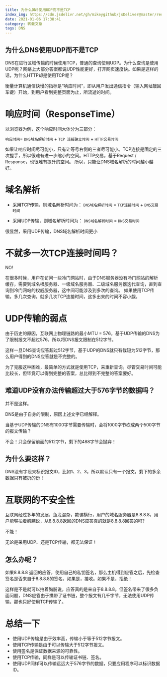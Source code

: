 ```yaml
---
title: 为什么DNS使用UDP而不是TCP
index_img: https://cdn.jsdelivr.net/gh/mikeygithub/jsDeliver@master/resource/img/dns.jpeg
date: 2021-01-06 17:38:41
category: 转载文章
tags: DNS
---
```


## 为什么DNS使用UDP而不是TCP

DNS在进行区域传输的时候使用TCP，普通的查询使用UDP。为什么查询是使用UDP呢？网络上大部分答案都说UDP性能更好，打开网页速度快。如果是这样的话，为什么HTTP却是使用TCP呢？

<p class="note note-primary">
    衡量计算机通信快慢的指标是“响应时间”，即从用户发出通信指令（输入网址敲回车键）开始，到用户看到完整页面为止，所流逝的时间。
</p>

# 响应时间（ResponseTime）

以浏览器为例，这个响应时间大体分为三部分：

`响应时间`= `DNS域名解析时间` + `TCP 连接建立时间` + `HTTP交易时间`
 
如果让响应时间尽可能小，只有让等号右侧的三者尽可能小。TCP连接是固定的三次握手，所以很难有进一步缩小的空间。HTTP交易，基于Request / Response，也很难有提升的空间。 所以，只能让DNS域名解析的时间越小越好。

# 域名解析

- 采用TCP传输，则域名解析时间为：  `DNS域名解析时间` = `TCP连接时间` + `DNS交易时间`

- 采用UDP传输，则域名解析时间为：  `DNS域名解析时间` = `DNS交易时间`

<p class="note note-danger">
  很显然，采用UDP传输，DNS域名解析时间更小  
</p>

# 不就多一次TCP连接时间吗？

NO!

在很多时候，用户在访问一些冷门网站时，由于DNS服务器没有冷门网站的解析缓存，需要到域名根服务器、一级域名服务器、二级域名服务器迭代查询，直到查询到冷门网站的权威服务器，这中间可能涉及到多次的查询。 如果使用TCP传输，多几次查询，就多几次TCP连接时间，这多出来的时间不容小觑。

# UDP传输的弱点

由于历史的原因，互联网上物理链路的最小MTU = 576，基于UDP传输的DNS为了限制报文不超过576，所以将DNS报文限制在512字节。

这样一旦DNS查询应答超过512字节，基于UDP的DNS就只有截短为512字节，那么用户得到的DNS应答就是不完整的。

为了克服这种困难，最简单的方式就是使用TCP，来重新查询。尽管交易时间可能比较长，但毕竟可以得到完整的答案，总比得到不完整的答案要好。

## 难道UDP没有办法传输超过大于576字节的数据吗？

并不是这样。

DNS是由于自身的限制，原因上述文字已经解释。

当基于UDP传输的DNS有1000字节需要传输时，会将1000字节砍成两个500字节的报文传输？

不会！只会保留前面的512字节，剩下的488字节会抛弃！

## 为什么要这样？

DNS没有字段来标识报文ID，比如1、2、3，所以默认只有一个报文，剩下的多余数据只有被扔的份！

# 互联网的不安全性

互联网经过多年的发展，鱼龙混杂，欺骗横行，用户的域名服务器是8.8.8.8，用户能够拍着胸脯说，从8.8.8.8返回的DNS应答真的就是8.8.8.8回答的吗?

不能！

无论是采用UDP、还是TCP传输，都无法保证！

## 怎么办呢？

如果8.8.8.8 返回的应答，使用自己的私钥签名，那么主机得到应答之后，先检查签名是否来自于8.8.8.8的签名，如果是，接收。如果不是，拒绝！

这样是不是就可以拍着胸脯说，应答真的是来自于8.8.8.8。但签名带来了很多负面问题，DNS应答由于携带了证书链，整个报文有几千字节，无法使用UDP传输，那也只好使用TCP传输了。

 

# 总结一下

- 使用UDP传输是由于效率高，传输小于等于512字节报文。
- 使用TCP传输是由于可以传输大于512字节报文。
- 使用签名是保证数据来源的可靠性。
- 使用TCP传输，同样是可以传输证书链、签名。
- 使用UDP同样可以传输远远大于576字节的数据，只要应用程序可以标识数据ID。    


 